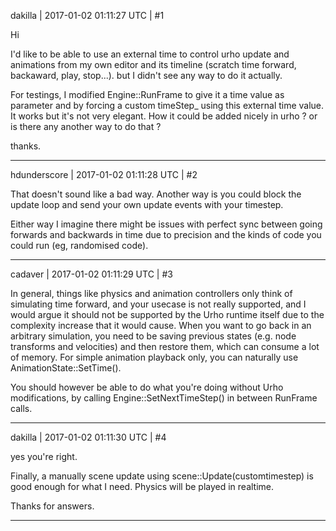 dakilla | 2017-01-02 01:11:27 UTC | #1

Hi

I'd like to be able to use an external time to control urho update and animations from my own editor and its timeline (scratch time forward, backaward, play, stop...). but I didn't see any way to do it actually.

For testings, I modified Engine::RunFrame to give it a time value as parameter and by forcing a custom timeStep_ using this external time value. It works but it's not very elegant. 
How it could be added nicely in urho ? or is there any another way to do that ?

thanks.

-------------------------

hdunderscore | 2017-01-02 01:11:28 UTC | #2

That doesn't sound like a bad way. Another way is you could block the update loop and send your own update events with your timestep.

Either way I imagine there might be issues with perfect sync between going forwards and backwards in time due to precision and the kinds of code you could run (eg, randomised code).

-------------------------

cadaver | 2017-01-02 01:11:29 UTC | #3

In general, things like physics and animation controllers only think of simulating time forward, and your usecase is not really supported, and I would argue it should not be supported by the Urho runtime itself due to the complexity increase that it would cause. When you want to go back in an arbitrary simulation, you need to be saving previous states (e.g. node transforms and velocities) and then restore them, which can consume a lot of memory. For simple animation playback only, you can naturally use AnimationState::SetTime().

You should however be able to do what you're doing without Urho modifications, by calling Engine::SetNextTimeStep() in between RunFrame calls.

-------------------------

dakilla | 2017-01-02 01:11:30 UTC | #4

yes you're right.

Finally, a manually scene update using scene::Update(customtimestep) is good enough for what I need. Physics will be played in realtime.

Thanks for answers.

-------------------------

